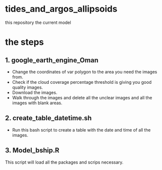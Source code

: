 # tides_and_argos_allipsoids
this repository the current model

# the steps
## 1. google_earth_engine_Oman
- Change the coordinates of var polygon to the area you need the images from.
- Check if the cloud coverage percentage threshold is giving you good quality images.
- Download the images.
- Walk through the images and delete all the unclear images and all the images with blank areas.

## 2. create_table_datetime.sh
- Run this bash script to create a table with the date and time of all the images.

## 3. Model_bship.R
This script will load all the packages and scrips necessary.
